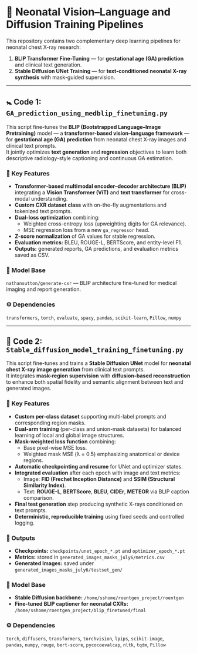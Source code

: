 # 🧠 Neonatal Vision–Language and Diffusion Training Pipelines

This repository contains two complementary deep learning pipelines for neonatal chest X-ray research:

1. **BLIP Transformer Fine-Tuning** — for **gestational age (GA) prediction** and clinical text generation.  
2. **Stable Diffusion UNet Training** — for **text-conditioned neonatal X-ray synthesis** with mask-guided supervision.

---

## 🚼 **Code 1: `GA_prediction_using_medblip_finetuning.py`**

This script fine-tunes the **BLIP (Bootstrapped Language–Image Pretraining)** model — a **transformer-based vision–language framework** — for **gestational age (GA) prediction** from neonatal chest X-ray images and clinical text prompts.  
It jointly optimizes **text generation** and **regression** objectives to learn both descriptive radiology-style captioning and continuous GA estimation.

### 🔹 Key Features
- **Transformer-based multimodal encoder–decoder architecture (BLIP)** integrating a **Vision Transformer (ViT)** and **text transformer** for cross-modal understanding.  
- **Custom CXR dataset class** with on-the-fly augmentations and tokenized text prompts.  
- **Dual-loss optimization** combining:  
  - Weighted cross-entropy loss (upweighting digits for GA relevance).  
  - MSE regression loss from a new `ga_regressor` head.  
- **Z-score normalization** of GA values for stable regression.  
- **Evaluation metrics:** BLEU, ROUGE-L, BERTScore, and entity-level F1.  
- **Outputs:** generated reports, GA predictions, and evaluation metrics saved as CSV.

### 🧩 Model Base
`nathansutton/generate-cxr` — BLIP architecture fine-tuned for medical imaging and report generation.

### ⚙️ Dependencies
`transformers`, `torch`, `evaluate`, `spacy`, `pandas`, `scikit-learn`, `Pillow`, `numpy`

---

## 🌈 **Code 2: `Stable_diffusion_model_training_finetuning.py`**

This script fine-tunes and trains a **Stable Diffusion UNet** model for **neonatal chest X-ray image generation** from clinical text prompts.  
It integrates **mask-region supervision** with **diffusion-based reconstruction** to enhance both spatial fidelity and semantic alignment between text and generated images.

### 🔹 Key Features
- **Custom per-class dataset** supporting multi-label prompts and corresponding region masks.  
- **Dual-arm training** (per-class and union-mask datasets) for balanced learning of local and global image structures.  
- **Mask-weighted loss function** combining:  
  - Base pixel-wise MSE loss.  
  - Weighted mask MSE (λ = 0.5) emphasizing anatomical or device regions.  
- **Automatic checkpointing and resume** for UNet and optimizer states.  
- **Integrated evaluation** after each epoch with image and text metrics:  
  - Image: **FID (Frechet Inception Distance)** and **SSIM (Structural Similarity Index)**.  
  - Text: **ROUGE-L**, **BERTScore**, **BLEU**, **CIDEr**, **METEOR** via BLIP caption comparison.  
- **Final test generation** step producing synthetic X-rays conditioned on text prompts.  
- **Deterministic, reproducible training** using fixed seeds and controlled logging.

### 💾 Outputs
- **Checkpoints:** `checkpoints/unet_epoch_*.pt` and `optimizer_epoch_*.pt`  
- **Metrics:** stored in `generated_images_masks_july6/metrics.csv`  
- **Generated Images:** saved under `generated_images_masks_july6/testset_gen/`

### 🧩 Model Base
- **Stable Diffusion backbone:** `/home/sshome/roentgen_project/roentgen`  
- **Fine-tuned BLIP captioner for neonatal CXRs:** `/home/sshome/roentgen_project/blip_finetuned/final`

### ⚙️ Dependencies
`torch`, `diffusers`, `transformers`, `torchvision`, `lpips`, `scikit-image`,  
`pandas`, `numpy`, `rouge`, `bert-score`, `pycocoevalcap`, `nltk`, `tqdm`, `Pillow`
